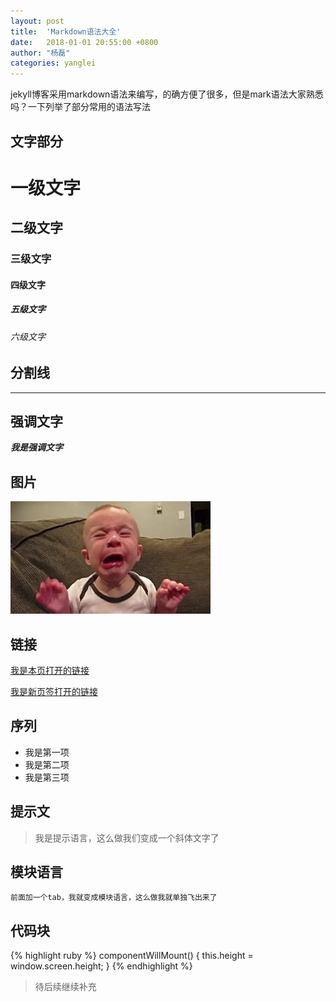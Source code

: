 ```yaml
---
layout: post
title:  'Markdown语法大全'
date:   2018-01-01 20:55:00 +0800
author: "杨磊"
categories: yanglei
---
```


jekyll博客采用markdown语法来编写，的确方便了很多，但是mark语法大家熟悉吗？一下列举了部分常用的语法写法

## 文字部分

# 一级文字
## 二级文字
### 三级文字
#### 四级文字
##### 五级文字
###### 六级文字

## 分割线
---

## 强调文字
***我是强调文字***
## 图片

![我是图片的Alt](/assets/img/cry.jpg)

## 链接

[我是本页打开的链接](http://www.jd.com)

<a target="_blank" href="//www.jd.com">我是新页签打开的链接</a>

## 序列

- 我是第一项
- 我是第二项
- 我是第三项

## 提示文
> 我是提示语言，这么做我们变成一个斜体文字了

## 模块语言

    前面加一个tab，我就变成模块语言，这么做我就单独飞出来了

## 代码块
{% highlight ruby %}
componentWillMount() {
    this.height = window.screen.height;
}
{% endhighlight %}

> 待后续继续补充

